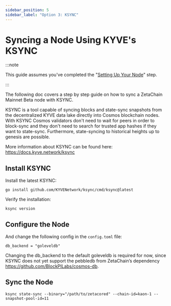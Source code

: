 ```yaml
---
sidebar_position: 5
sidebar_label: "Option 3: KSYNC"
---
```


# Syncing a Node Using KYVE's KSYNC

:::note

This guide assumes you've completed the
"[Setting Up Your Node](/validators/setup)" step.

:::

The following doc covers a step by step guide on how to sync a ZetaChain Mainnet
Beta node with KSYNC.

KSYNC is a tool capable of syncing blocks and state-sync snapshots from the
decentralized KYVE data lake directly into Cosmos blockchain nodes. With KSYNC
Cosmos validators don't need to wait for peers in order to block-sync and they
don't need to search for trusted app hashes if they want to state-sync.
Furthermore, state-syncing to historical heights up to genesis are possible.

More information about KSYNC can be found here: https://docs.kyve.network/ksync

## Install KSYNC

Install the latest KSYNC:

```
go install github.com/KYVENetwork/ksync/cmd/ksync@latest
```

Verify the installation:

```
ksync version
```

## Configure the Node

And change the following config in the `config.toml` file:

```text title="~/.zetacored/config/config.toml"
db_backend = "goleveldb"
```

Changing the db_backend to the default goleveldb is required for now, since
KSYNC does not yet support the pebbledb from ZetaChain’s dependency
https://github.com/BlockPILabs/cosmos-db.

## Sync the Node

```
ksync state-sync --binary="/path/to/zetacored" --chain-id=kaon-1 --snapshot-pool-id=11
```
